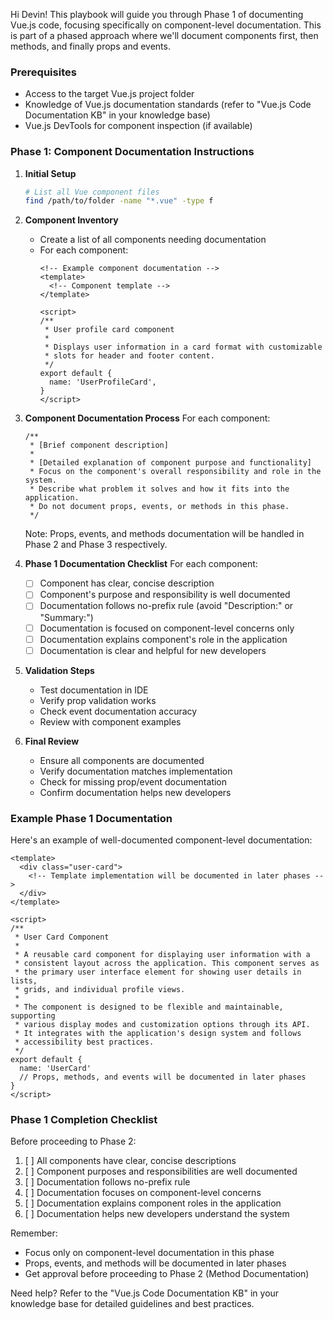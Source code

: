Hi Devin! This playbook will guide you through Phase 1 of documenting Vue.js code, focusing specifically on component-level documentation. This is part of a phased approach where we'll document components first, then methods, and finally props and events.

### Prerequisites
- Access to the target Vue.js project folder
- Knowledge of Vue.js documentation standards (refer to "Vue.js Code Documentation KB" in your knowledge base)
- Vue.js DevTools for component inspection (if available)

### Phase 1: Component Documentation Instructions

1. **Initial Setup**
   ```bash
   # List all Vue component files
   find /path/to/folder -name "*.vue" -type f
   ```

2. **Component Inventory**
   - Create a list of all components needing documentation
   - For each component:
     ```vue
     <!-- Example component documentation -->
     <template>
       <!-- Component template -->
     </template>

     <script>
     /**
      * User profile card component
      *
      * Displays user information in a card format with customizable
      * slots for header and footer content.
      */
     export default {
       name: 'UserProfileCard',
     }
     </script>
     ```

3. **Component Documentation Process**
   For each component:

   ```vue
   /**
    * [Brief component description]
    *
    * [Detailed explanation of component purpose and functionality]
    * Focus on the component's overall responsibility and role in the system.
    * Describe what problem it solves and how it fits into the application.
    * Do not document props, events, or methods in this phase.
    */
   ```

   Note: Props, events, and methods documentation will be handled in Phase 2 and Phase 3 respectively.

4. **Phase 1 Documentation Checklist**
   For each component:
   - [ ] Component has clear, concise description
   - [ ] Component's purpose and responsibility is well documented
   - [ ] Documentation follows no-prefix rule (avoid "Description:" or "Summary:")
   - [ ] Documentation is focused on component-level concerns only
   - [ ] Documentation explains component's role in the application
   - [ ] Documentation is clear and helpful for new developers

5. **Validation Steps**
   - Test documentation in IDE
   - Verify prop validation works
   - Check event documentation accuracy
   - Review with component examples

6. **Final Review**
   - Ensure all components are documented
   - Verify documentation matches implementation
   - Check for missing prop/event documentation
   - Confirm documentation helps new developers

### Example Phase 1 Documentation

Here's an example of well-documented component-level documentation:

```vue
<template>
  <div class="user-card">
    <!-- Template implementation will be documented in later phases -->
  </div>
</template>

<script>
/**
 * User Card Component
 *
 * A reusable card component for displaying user information with a 
 * consistent layout across the application. This component serves as
 * the primary user interface element for showing user details in lists,
 * grids, and individual profile views.
 *
 * The component is designed to be flexible and maintainable, supporting
 * various display modes and customization options through its API.
 * It integrates with the application's design system and follows
 * accessibility best practices.
 */
export default {
  name: 'UserCard'
  // Props, methods, and events will be documented in later phases
}
</script>
```

### Phase 1 Completion Checklist

Before proceeding to Phase 2:

1. [ ] All components have clear, concise descriptions
2. [ ] Component purposes and responsibilities are well documented
3. [ ] Documentation follows no-prefix rule
4. [ ] Documentation focuses on component-level concerns
5. [ ] Documentation explains component roles in the application
6. [ ] Documentation helps new developers understand the system

Remember:
- Focus only on component-level documentation in this phase
- Props, events, and methods will be documented in later phases
- Get approval before proceeding to Phase 2 (Method Documentation)

Need help? Refer to the "Vue.js Code Documentation KB" in your knowledge base for detailed guidelines and best practices.
